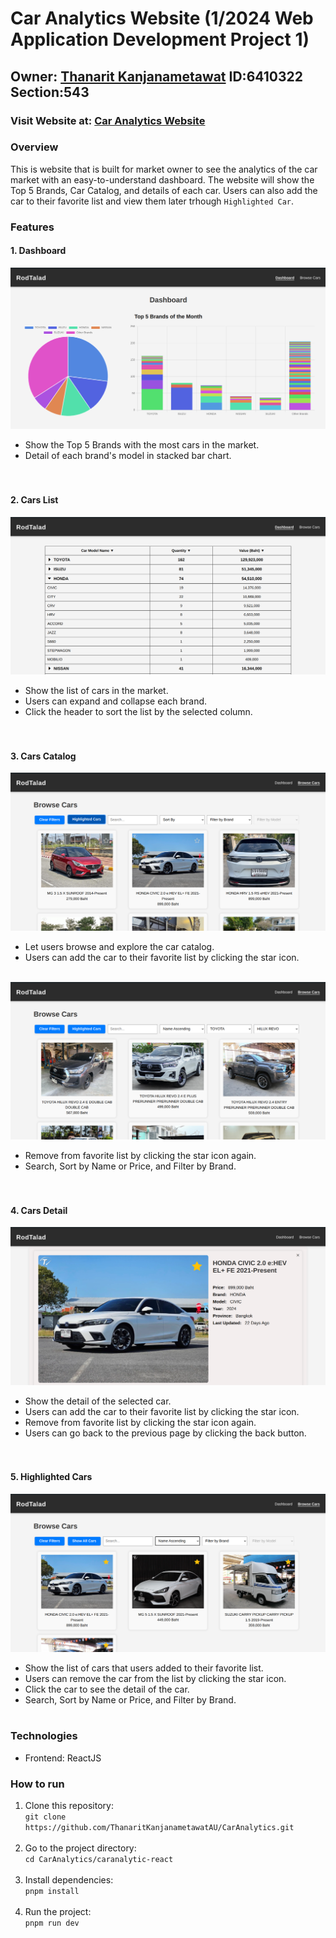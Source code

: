 # Car Analytics Website (1/2024 Web Application Development Project 1)

## Owner: [Thanarit Kanjanametawat](https://github.com/ThanaritKanjanametawatAU) ID:6410322 Section:543

### Visit Website at: [Car Analytics Website](https://thanarit-car-analytics.vercel.app/)

### Overview
This is website that is built for market owner to see the analytics of the car market with an easy-to-understand dashboard. The website will show the Top 5 Brands, Car Catalog, and details of each car. Users can also add the car to their favorite list and view them later trhough `Highlighted Car`.

### Features
#### 1. Dashboard
![Dashboard](/screenshots/Dashboard.png)
- Show the Top 5 Brands with the most cars in the market.
- Detail of each brand's model in stacked bar chart.
<br><br><br>

#### 2. Cars List
![Cars List](/screenshots/CarList.png)
- Show the list of cars in the market.
- Users can expand and collapse each brand.
- Click the header to sort the list by the selected column.
<br><br><br>

#### 3. Cars Catalog
![Cars Catalog](/screenshots/CarCatalog.png)
- Let users browse and explore the car catalog.
- Users can add the car to their favorite list by clicking the star icon.
<br><br>

![Cars Catalog](/screenshots/CarCatalogFilter.png)
- Remove from favorite list by clicking the star icon again.
- Search, Sort by Name or Price, and Filter by Brand.
<br><br><br>

#### 4. Cars Detail
![Cars Detail](/screenshots/CarDetail.png)
- Show the detail of the selected car.
- Users can add the car to their favorite list by clicking the star icon.
- Remove from favorite list by clicking the star icon again.
- Users can go back to the previous page by clicking the back button.
<br><br><br>

#### 5. Highlighted Cars
![Highlighted Cars](/screenshots/HighlightedCar.png)
- Show the list of cars that users added to their favorite list.
- Users can remove the car from the list by clicking the star icon.
- Click the car to see the detail of the car.
- Search, Sort by Name or Price, and Filter by Brand.
<br><br>


### Technologies
- Frontend: ReactJS

### How to run
1. Clone this repository:<br>
`git clone https://github.com/ThanaritKanjanametawatAU/CarAnalytics.git`
<br><br>
2. Go to the project directory:<br>
`cd CarAnalytics/caranalytic-react`
<br><br>
3. Install dependencies:<br>
`pnpm install`
<br><br>
4. Run the project:<br>
`pnpm run dev`


